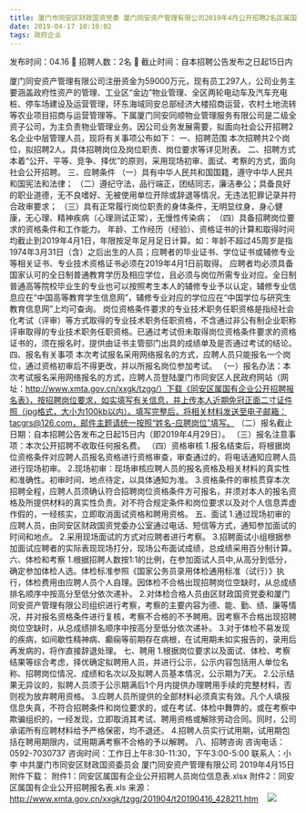```yaml
---
title: 厦门市同安区财政国资党委 厦门同安资产管理有限公司2019年4月公开招聘2名区属国有企业管理人才的公告
date: 2019-04-17 10:10:02
tags: 政府企业
---
```

发布时间：04.16   🌟   招聘人数：2名   🌈   截止时间：自本招聘公告发布之日起15日内
<!-- more -->
厦门同安资产管理有限公司注册资金为59000万元，现有员工297人，公司业务主要涵盖政府性资产的管理、工业区“金边”物业管理、全区两轮电动车及汽车充电桩、停车场建设及运营管理，环东海域同安总部经济大楼招商运营，农村土地流转等农业项目招商与运营管理等。下属厦门同安同顺物业管理服务有限公司是二级全资子公司，为主负责物业管理业务。因公司业务发展需要，拟面向社会公开招聘2名企业中层管理人员，现将有关事项公布如下：
一、招聘范围
本次招聘共2个岗位，拟招聘2人。具体招聘岗位及岗位职责、岗位要求等详见附表。
二、招聘方式
本着“公开、平等、竞争、择优”的原则，采用现场初审、面试、考察的方式，面向社会公开招聘。
三、应聘条件
（一）具有中华人民共和国国籍，遵守中华人民共和国宪法和法律；
（二）遵纪守法，品行端正，团结同志，廉洁奉公；具备良好的职业道德，无不良嗜好、无被使用单位开除或辞退等情况，无违法犯罪记录并符合政审要求；
（三）具有正常履行岗位职责的身体条件，无明显纹身，身心健康，无心理、精神疾病（心理测试正常），无慢性传染病；
（四）具备招聘岗位要求的资格条件和工作能力。
年龄、工作经历（经验）、资格证书的计算和取得时间均截止到2019年4月1日，年限按足年足月足日计算。如：年龄不超过45周岁是指1974年3月31日（含）之后出生的人员；应聘者的毕业证书、学位证书或辅修专业等相关证书、专业技术资格证书必须在2019年4月1日前取得。
应聘者均必须具备国家认可的全日制普通教育学历及相应学位，且必须与岗位所需专业对应。全日制普通高等院校毕业生的专业也可以按照考生本人的辅修专业予以认定，辅修专业信息应在“中国高等教育学生信息网”，辅修专业对应的学位应在“中国学位与研究生教育信息网”上均可查询。
岗位资格条件要求的专业技术职务任职资格是指经社会化考试（评审）等方式取得的专业技术职务任职资格，不含通过非公有制企业职称评审取得的专业技术职务任职资格。已通过考试但未取得岗位资格条件要求的资格证书的，须在报名时，提供由证书主管部门出具的成绩单及是否通过考试的结论。
四、报名有关事项
本次考试报名采用网络报名的方式，应聘人员只能报名一个岗位，通过资格初审后不得更改，并以所报名岗位参加考试。
（一）报名办法：本次考试报名采用网络报名的方式，应聘人员登陆厦门市同安区人民政府网站（网址：http://www.xmta.gov.cn/xxgk/tzgg/）下载《同安区属国有企业公开招聘报名表》，按招聘岗位要求，如实填写有关信息，并上传本人近期免冠正面二寸证件照（jpg格式，大小为100kb以内）。填写完整后，将相关材料发送至电子邮箱：tacgrs@126.com，邮件主题请统一按照“姓名-应聘岗位”填写。
（二）报名截止日期：自本招聘公告发布之日起15日内（即2019年4月29日）。
（三）报名注意事项：本次公开招聘不收取任何报名费。
（四）资格审核
1.报名结束后，将根据岗位资格条件对应聘人员报名资格进行资格审查，审查通过的，将电话通知应聘人员进行现场初审。
2.现场初审：现场审核应聘人员的报名资格及相关材料的真实性和准确性。初审时间、地点待定，以具体通知为准。
3.资格条件的审核贯穿本次招聘全程，应聘人员须确认符合招聘岗位资格条件方可报名，并须对本人的报名资格及所提供材料的真实性负责。对不符合规定条件和岗位要求以及对个人信息弄虚作假的，一经核实，立即取消面试资格和聘用资格。
五、面试
1.通过现场初审的应聘人员，由同安区财政国资党委办公室通过电话、短信等方式，通知参加面试的时间和地点。
2.采用现场面试的方式对应聘者进行考察。
3.招聘面试小组根据参加面试应聘者的实际表现现场打分，现场公布面试成绩，总成绩采用百分制计算。
六、体检和考察
1.根据招聘人数按1:1的比例，在参加面试人员中,从高分到低分，确定参加体检人选。体检标准参照《国家公务员录用体检通用标准（试行）》执行，体检费用由应聘人员个人自理。因体检不合格出现招聘岗位空缺时，从总成绩排名顺序中按高分至低分依次递补。
2.对体检合格人员由区财政国资党委和厦门同安资产管理有限公司组织进行考察，考察的主要内容为德、能、勤、绩、廉等情况，并对报名资格条件进行复核，考察不合格的不予聘用。因考察不合格出现招聘岗位空缺时，从总成绩排名顺序中按高分至低分依次递补。
3.对于体检不易发现的疾病，如间歇性精神病、癫痫等前期存在病根，在试用期未如实报告的，录用后再发病的，将作直接辞退处理。
七、聘用
1.根据岗位要求以及面试、体检、考察结果等综合考虑，择优确定拟聘用人员，并进行公示，公示内容包括用人单位名称、招聘岗位情况、成绩和名次以及拟聘人员基本情况，公示期为7天。
2.公示结果无异议的，拟聘人员须于公示期满后1个月内提供办理聘用手续的完整材料，否则视为放弃聘用资格。
3.应聘人员所提供的全部材料必须真实有效。凡个人填报信息失真，不符合招聘条件和岗位要求的，或在考试、体检中舞弊的，或在考察中欺骗组织的，一经发现，立即取消其考试、聘用资格或解除劳动合同。同时，公司承诺所有应聘材料给予严格保密，均不退还。
4.招聘人员实行试用期，试用期包括在聘用期限内，试用期满考察不合格的予以解聘。
八、招聘咨询
咨询电话：0592-7030737
咨询时间：工作日上午8:30-11:30，下午3:00-5:00
联系人：小李
中共厦门市同安区财政国资委员会
厦门同安资产管理有限公司
2019年4月15日
附件下载：
附件1：同安区属国有企业公开招聘人员岗位信息表.xlsx
附件2：同安区属国有企业公开招聘报名表.xls
来源：
http://www.xmta.gov.cn/xxgk/tzgg/201904/t20190416_428211.htm
 
 ![](https://cdn.weiweiblog.cn/20181015134814.png)